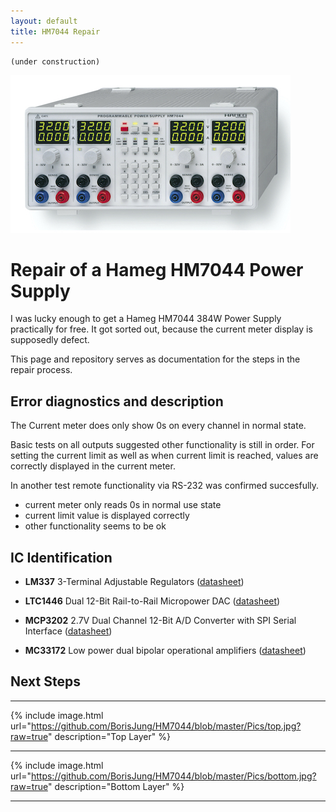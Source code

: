 ```yaml
---
layout: default
title: HM7044 Repair
---
```



```
(under construction)
```


![fronPanel](./pics/hm7044.jpg)

# Repair of a Hameg HM7044 Power Supply

I was lucky enough to get a Hameg HM7044 384W Power Supply practically for free. It got sorted out, because the current meter display is supposedly defect.

This page and repository serves as documentation for the steps in the repair process.

## Error diagnostics and description

The Current meter does only show 0s on every channel in normal state.

Basic tests on all outputs suggested other functionality is still in order. For setting the current limit as well as when current limit is reached, values are correctly displayed in the current meter. 

In another test remote functionality via RS-232 was confirmed succesfully.


- current meter only reads 0s in normal use state
- current limit value is displayed correctly
- other functionality seems to be ok


## IC Identification


- **LM337** 3-Terminal Adjustable Regulators
([datasheet](https://www.ti.com/lit/ds/symlink/lm337.pdf?ts=1596795003446&ref_url=https%253A%252F%252Fwww.ti.com%252Fproduct%252FLM337))


- **LTC1446** Dual 12-Bit Rail-to-Rail Micropower DAC ([datasheet](https://www.analog.com/media/en/technical-documentation/data-sheets/1446fa.pdf)) 

- **MCP3202** 2.7V Dual Channel 12-Bit A/D Converter
with SPI Serial Interface ([datasheet](https://asset.conrad.com/media10/add/160267/c1/-/en/001083119DS01/datenblatt-1083119-microchip-technology-mcp3202-bisn-datenerfassungs-ic-analog-digital-wandler-adc-extern-soic-8-n.pdf))

- **MC33172** Low power dual bipolar operational amplifiers ([datasheet](https://www.st.com/resource/en/datasheet/mc33172.pdf))






## Next Steps

___

{% include image.html url="https://github.com/BorisJung/HM7044/blob/master/Pics/top.jpg?raw=true" description="Top Layer" %}

___

{% include image.html url="https://github.com/BorisJung/HM7044/blob/master/Pics/bottom.jpg?raw=true" description="Bottom Layer" %}
___
